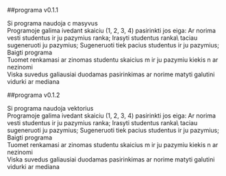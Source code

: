 ##programa v0.1.1

Si programa naudoja c masyvus\
Programoje galima ivedant skaiciu (1, 2, 3, 4) pasirinkti jos eiga: Ar norima vesti studentus ir ju pazymius ranka; Irasyti studentus ranka\ taciau sugeneruoti ju pazymius; Sugeneruoti tiek pacius studentus ir ju pazymius; Baigti programa\
Tuomet renkamasi ar zinomas studentu skaicius m ir ju pazymiu kiekis n ar nezinomi\
Viska suvedus galiausiai duodamas pasirinkimas ar norime matyti galutini vidurki ar mediana

##programa v0.1.2

Si programa naudoja vektorius\
Programoje galima ivedant skaiciu (1, 2, 3, 4) pasirinkti jos eiga: Ar norima vesti studentus ir ju pazymius ranka; Irasyti studentus ranka\ taciau sugeneruoti ju pazymius; Sugeneruoti tiek pacius studentus ir ju pazymius; Baigti programa\
Tuomet renkamasi ar zinomas studentu skaicius m ir ju pazymiu kiekis n ar nezinomi\
Viska suvedus galiausiai duodamas pasirinkimas ar norime matyti galutini vidurki ar mediana
